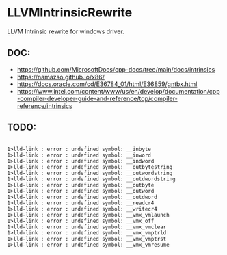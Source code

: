 # LLVMIntrinsicRewrite
LLVM Intrinsic rewrite for windows driver.

## DOC:
- https://github.com/MicrosoftDocs/cpp-docs/tree/main/docs/intrinsics
- https://namazso.github.io/x86/
- https://docs.oracle.com/cd/E36784_01/html/E36859/gntbx.html
- https://www.intel.com/content/www/us/en/develop/documentation/cpp-compiler-developer-guide-and-reference/top/compiler-reference/intrinsics

## TODO:
```batch

1>lld-link : error : undefined symbol: __inbyte
1>lld-link : error : undefined symbol: __inword
1>lld-link : error : undefined symbol: __indword
1>lld-link : error : undefined symbol: __outbytestring
1>lld-link : error : undefined symbol: __outwordstring
1>lld-link : error : undefined symbol: __outdwordstring
1>lld-link : error : undefined symbol: __outbyte
1>lld-link : error : undefined symbol: __outword
1>lld-link : error : undefined symbol: __outdword
1>lld-link : error : undefined symbol: __readcr4
1>lld-link : error : undefined symbol: __writecr4
1>lld-link : error : undefined symbol: __vmx_vmlaunch
1>lld-link : error : undefined symbol: __vmx_off
1>lld-link : error : undefined symbol: __vmx_vmclear
1>lld-link : error : undefined symbol: __vmx_vmptrld
1>lld-link : error : undefined symbol: __vmx_vmptrst
1>lld-link : error : undefined symbol: __vmx_vmresume
```




